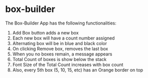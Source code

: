 # box-builder
The Box-Builder App has the following functionalities:

1. Add Box button adds a new box
2. Each new box will have a count number assigned
3. Alternating box will be in blue and black color
4. On clicking Remove box, removes the last box
5. When you no boxes remain, a message appears
6. Total Count of boxes is show below the stack
7. Font Size of the Total Count increases with box count
8. Also, every 5th box (5, 10, 15, etc) has an Orange border on top
